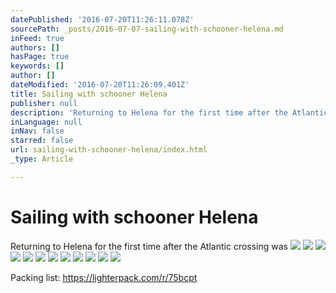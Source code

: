 ```yaml
---
datePublished: '2016-07-20T11:26:11.078Z'
sourcePath: _posts/2016-07-07-sailing-with-schooner-helena.md
inFeed: true
authors: []
hasPage: true
keywords: []
author: []
dateModified: '2016-07-20T11:26:09.401Z'
title: Sailing with schooner Helena
publisher: null
description: 'Returning to Helena for the first time after the Atlantic crossing was '
inLanguage: null
inNav: false
starred: false
url: sailing-with-schooner-helena/index.html
_type: Article

---
```

# Sailing with schooner Helena

Returning to Helena for the first time after the Atlantic crossing was ![](https://the-grid-user-content.s3-us-west-2.amazonaws.com/bf6246f2-2b54-4673-ac54-b607787ab365.jpg)
![](https://the-grid-user-content.s3-us-west-2.amazonaws.com/60ebb65b-a029-4d75-a740-a3d1560d38dc.jpg)
![](https://the-grid-user-content.s3-us-west-2.amazonaws.com/0020a83b-436a-4b64-aa51-a0acd8c6aac9.jpg)
![](https://the-grid-user-content.s3-us-west-2.amazonaws.com/082b92a3-11b9-41d7-b5de-a02821771dbf.jpg)
![](https://the-grid-user-content.s3-us-west-2.amazonaws.com/ede3d4f0-cf89-405c-bfd1-a635f9dc1aa3.jpg)
![](https://the-grid-user-content.s3-us-west-2.amazonaws.com/c4a35322-a798-4631-a3b3-2da3797b80e7.jpg)
![](https://the-grid-user-content.s3-us-west-2.amazonaws.com/49b7cc46-8599-4e74-a753-664142c135d3.jpg)
![](https://the-grid-user-content.s3-us-west-2.amazonaws.com/e2b29374-2f1d-4a42-84e4-d998f1df4ebc.jpg)
![](https://the-grid-user-content.s3-us-west-2.amazonaws.com/ef05e830-215a-43d8-a5e0-b36e52a61826.jpg)
![](https://the-grid-user-content.s3-us-west-2.amazonaws.com/df9e13c6-a668-4cb3-8f0b-4d4a3cf13629.jpg)
![](https://imgflo.herokuapp.com/graph/vahj1ThiexotieMo/8884e2e87fb5aaee13730ac31b87432d/croprotate.jpg?cropheight=1734&cropwidth=9248&degrees=0&input=https%3A%2F%2Fthe-grid-user-content.s3-us-west-2.amazonaws.com%2Fac686ff7-5cac-4817-9706-0e7eaaafdb85.jpg&x=0&y=0)
![](https://imgflo.herokuapp.com/graph/vahj1ThiexotieMo/b2ec538bdb90e95ed68754a10d0c0543/croprotate.jpg?cropheight=2380&cropwidth=6716&degrees=0&input=https%3A%2F%2Fthe-grid-user-content.s3-us-west-2.amazonaws.com%2Fe3b65e45-6669-47db-83ae-7561fc65a73d.jpg&x=0&y=0)

Packing list: https://lighterpack.com/r/75bcpt